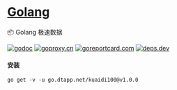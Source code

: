 <h1>
<a href="https://www.dtapp.net/">Golang</a>
</h1>

📦 Golang 极速数据

[comment]: <> (go)
[![godoc](https://pkg.go.dev/badge/go.dtapp.net/kuaidi100?status.svg)](https://pkg.go.dev/go.dtapp.net/kuaidi100)
[![goproxy.cn](https://goproxy.cn/stats/go.dtapp.net/kuaidi100/badges/download-count.svg)](https://goproxy.cn/stats/go.dtapp.net/kuaidi100)
[![goreportcard.com](https://goreportcard.com/badge/go.dtapp.net/kuaidi100)](https://goreportcard.com/report/go.dtapp.net/kuaidi100)
[![deps.dev](https://img.shields.io/badge/deps-go-red.svg)](https://deps.dev/go/go.dtapp.net%2Fkuaidi100)

#### 安装

```shell
go get -v -u go.dtapp.net/kuaidi100@v1.0.0
```
